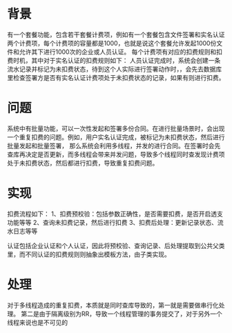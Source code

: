 # 背景
有一个套餐功能，包含若干套餐计费项，例如有一个套餐包含文件签署和实名认证两个计费项，每个计费项的容量都是1000，也就是说这个套餐允许发起1000份文件和允许其下进行1000次的企业或人员认证。
每个计费项有对应的扣费规则和扣费时机，其中对于实名认证的扣费规则如下：
人员认证完成时，系统会创建一条流水记录并标记为未扣费状态，待到这个人实际进行签署动作时，，会先去数据库里检查签署方是否有实名认证计费项处于未扣费状态的记录，如果有则进行扣费。

# 问题
系统中有批量功能，可以一次性发起和签署多份合同。在进行批量场景时，会出现一个重复扣费的问题。例如，用户实名认证完成，被标记为未扣费状态，然后进行批量发起和批量签署，
那么系统会利用多线程，并发的进行合同。在签署时会先查库再决定是否更新，而多线程会带来并发问题，导致多个线程同时查发现计费项处于未扣费状态，然后都进行扣费，导致重复扣费问题。

# 实现
扣费流程如下：
1、扣费预校验：包括参数正确性，是否需要扣费，是否开启透支功能等等
2、查询未扣费记录，然后进行扣费
3、扣费后处理：更新记录状态、流水日志等等

认证包括企业认证和个人认证，因此将预校验、查询记录、后处理提取到公共父类里，而不同认证的扣费规则则抽象出模板方法，由子类实现。

# 处理
对于多线程造成的重复扣费，本质就是同时查库导致的，第一就是需要做串行化处理。
第二是由于隔离级别为RR，导致一个线程管理的事务提交了，对于另外一个线程来说也是不可见的
